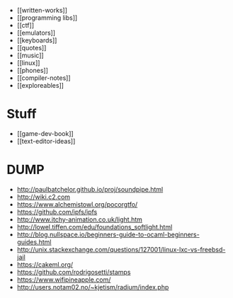 * [[written-works]]
* [[programming libs]]
* [[ctf]]
* [[emulators]]
* [[keyboards]]
* [[quotes]]
* [[music]]
* [[linux]]
* [[phones]]
* [[compiler-notes]]
* [[exploreables]]

# Stuff
* [[game-dev-book]]
* [[text-editor-ideas]]

# DUMP
* http://paulbatchelor.github.io/proj/soundpipe.html
* http://wiki.c2.com
* https://www.alchemistowl.org/pocorgtfo/
* https://github.com/ipfs/ipfs
* http://www.itchy-animation.co.uk/light.htm
* http://lowel.tiffen.com/edu/foundations_softlight.html
* http://blog.nullspace.io/beginners-guide-to-ocaml-beginners-guides.html
* http://unix.stackexchange.com/questions/127001/linux-lxc-vs-freebsd-jail
* https://cakeml.org/
* https://github.com/rodrigosetti/stamps
* https://www.wifipineapple.com/
* http://users.notam02.no/~kjetism/radium/index.php
